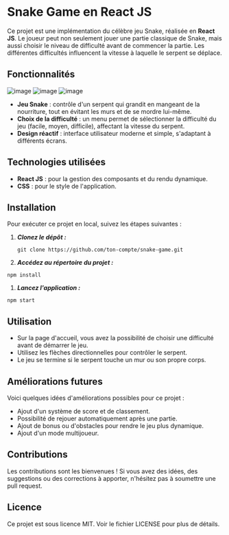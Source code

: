 # Snake Game en React JS

Ce projet est une implémentation du célèbre jeu Snake, réalisée en **React JS**. Le joueur peut non seulement jouer une partie classique de Snake, mais aussi choisir le niveau de difficulté avant de commencer la partie. Les différentes difficultés influencent la vitesse à laquelle le serpent se déplace.

## Fonctionnalités

![image](https://github.com/user-attachments/assets/9c12c64f-d3ba-4ac6-8ef6-a01b3d8cbb50)
![image](https://github.com/user-attachments/assets/64b5b409-4268-4a3e-9cb1-22d8bac05aa0)
![image](https://github.com/user-attachments/assets/816b51c2-4512-45ec-a9cb-ff28feabf7f1)

- **Jeu Snake** : contrôle d'un serpent qui grandit en mangeant de la nourriture, tout en évitant les murs et de se mordre lui-même.
- **Choix de la difficulté** : un menu permet de sélectionner la difficulté du jeu (facile, moyen, difficile), affectant la vitesse du serpent.
- **Design réactif** : interface utilisateur moderne et simple, s'adaptant à différents écrans.

## Technologies utilisées

- **React JS** : pour la gestion des composants et du rendu dynamique.
- **CSS** : pour le style de l'application.

## Installation

Pour exécuter ce projet en local, suivez les étapes suivantes :

1. ***Clonez le dépôt :***
    
    ```
    git clone https://github.com/ton-compte/snake-game.git
    ```
    
2. ***Accédez au répertoire du projet :***

```
npm install
```

1. ***Lancez l'application :***

```
npm start
```

## Utilisation

- Sur la page d'accueil, vous avez la possibilité de choisir une difficulté avant de démarrer le jeu.
- Utilisez les flèches directionnelles pour contrôler le serpent.
- Le jeu se termine si le serpent touche un mur ou son propre corps.

## Améliorations futures

Voici quelques idées d'améliorations possibles pour ce projet :

- Ajout d'un système de score et de classement.
- Possibilité de rejouer automatiquement après une partie.
- Ajout de bonus ou d'obstacles pour rendre le jeu plus dynamique.
- Ajout d'un mode multijoueur.

## Contributions

Les contributions sont les bienvenues ! Si vous avez des idées, des suggestions ou des corrections à apporter, n'hésitez pas à soumettre une pull request.

## Licence

Ce projet est sous licence MIT. Voir le fichier LICENSE pour plus de détails.
